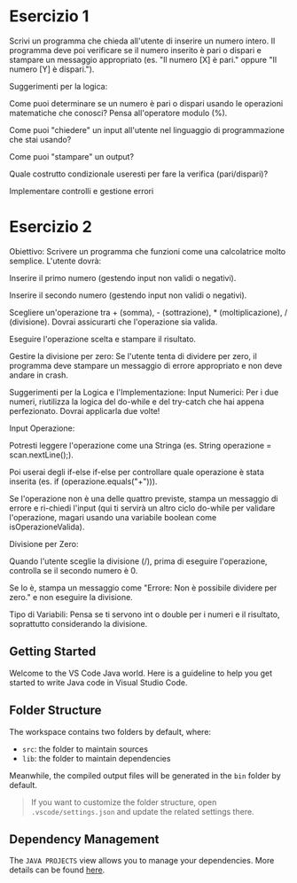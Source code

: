 # Esercizio 1

Scrivi un programma che chieda all'utente di inserire un numero intero. Il programma deve poi verificare se il numero inserito è pari o dispari e stampare un messaggio appropriato (es. "Il numero [X] è pari." oppure "Il numero [Y] è dispari.").

Suggerimenti per la logica:

Come puoi determinare se un numero è pari o dispari usando le operazioni matematiche che conosci? Pensa all'operatore modulo (%).

Come puoi "chiedere" un input all'utente nel linguaggio di programmazione che stai usando?

Come puoi "stampare" un output?

Quale costrutto condizionale useresti per fare la verifica (pari/dispari)?

Implementare controlli e gestione errori

# Esercizio 2

Obiettivo: Scrivere un programma che funzioni come una calcolatrice molto semplice. L'utente dovrà:

Inserire il primo numero (gestendo input non validi o negativi).

Inserire il secondo numero (gestendo input non validi o negativi).

Scegliere un'operazione tra + (somma), - (sottrazione), * (moltiplicazione), / (divisione). Dovrai assicurarti che l'operazione sia valida.

Eseguire l'operazione scelta e stampare il risultato.

Gestire la divisione per zero: Se l'utente tenta di dividere per zero, il programma deve stampare un messaggio di errore appropriato e non deve andare in crash.

Suggerimenti per la Logica e l'Implementazione:
Input Numerici: Per i due numeri, riutilizza la logica del do-while e del try-catch che hai appena perfezionato. Dovrai applicarla due volte!

Input Operazione:

Potresti leggere l'operazione come una Stringa (es. String operazione = scan.nextLine();).

Poi userai degli if-else if-else per controllare quale operazione è stata inserita (es. if (operazione.equals("+"))).

Se l'operazione non è una delle quattro previste, stampa un messaggio di errore e ri-chiedi l'input (qui ti servirà un altro ciclo do-while per validare l'operazione, magari usando una variabile boolean come isOperazioneValida).

Divisione per Zero:

Quando l'utente sceglie la divisione (/), prima di eseguire l'operazione, controlla se il secondo numero è 0.

Se lo è, stampa un messaggio come "Errore: Non è possibile dividere per zero." e non eseguire la divisione.

Tipo di Variabili: Pensa se ti servono int o double per i numeri e il risultato, soprattutto considerando la divisione.

## Getting Started

Welcome to the VS Code Java world. Here is a guideline to help you get started to write Java code in Visual Studio Code.

## Folder Structure

The workspace contains two folders by default, where:

- `src`: the folder to maintain sources
- `lib`: the folder to maintain dependencies

Meanwhile, the compiled output files will be generated in the `bin` folder by default.

> If you want to customize the folder structure, open `.vscode/settings.json` and update the related settings there.

## Dependency Management

The `JAVA PROJECTS` view allows you to manage your dependencies. More details can be found [here](https://github.com/microsoft/vscode-java-dependency#manage-dependencies).
